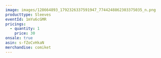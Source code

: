 ```yaml
---
image: images/128664893_1792326337591947_7744248862303375035_n.png
producttype: Sleeves
eventId: 1mYu6cGMR
pricings:
  - quantity: 1
    price: 30
onsale: true
asin: s-fZoCvHkaN
merchandise: comiket
---
```

